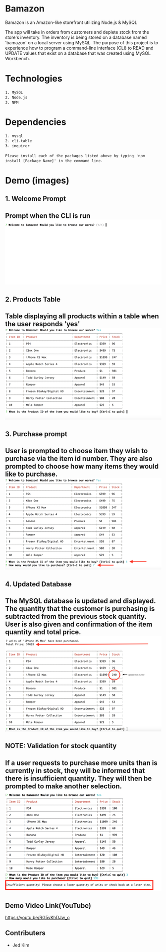 # Bamazon

Bamazon is an Amazon-like storefront utilizing Node.js & MySQL

The app will take in orders from customers and deplete stock from the store's inventory. The inventory is being stored on a database named 'bamazon' on a local server using MySQL. The purpose of this project is to experience how to program a command-line interface (CLI) to READ and UPDATE values that exist on a database that was created using MySQL Workbench.


# Technologies
```
1. MySQL
2. Node.js
3. NPM
```

# Dependencies
```
1. mysql
2. cli-table
3. inquirer

Please install each of the packages listed above by typing 'npm install [Package Name]' in the command line.
```
# Demo (images)
## 1. Welcome Prompt
Prompt when the CLI is run
![Intro Image](images/1-Intro.png?raw=true)
---

## 2. Products Table
Table displaying all products within a table when the user responds 'yes'
![Intro Image](images/2-Welcome-Table.png?raw=true)
---

## 3. Purchase prompt
User is prompted to choose item they wish to purchase via the item id number. They are also prompted to choose how many items they would like to purchase.
![Intro Image](images/3-ID_Quantity.png?raw=true)
---

## 4. Updated Database
The MySQL database is updated and displayed. The quantity that the customer is purchasing is subtracted from the previous stock quantity. User is also given and confirmation of the item quantity and total price.
![Intro Image](images/4-UpdatedStock.png?raw=true)
---

## NOTE: Validation for stock quantity
If a user requests to purchase more units than is currently in stock, they will be informed that there is insufficient quantity. They will then be prompted to make another selection.
![Intro Image](images/5-InsufficientQuantity.png?raw=true)
---

## Demo Video Link(YouTube)
https://youtu.be/RG5vKhDJw_o

## Contributers
* Jed Kim
